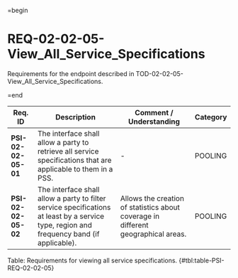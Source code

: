 =begin

# REQ-02-02-05-View_All_Service_Specifications

Requirements for the endpoint described in TOD-02-02-05-View_All_Service_Specifications.

=end

| Req. ID | Description | Comment / Understanding | Category |
| ------- | ----------- | ----------------------- | -------- |
| __PSI-02-02-05-01__ | The interface shall allow a party to retrieve all service specifications that are applicable to them in a PSS. | - | POOLING |
| __PSI-02-02-05-02__ | The interface shall allow a party to filter service specifications at least by a service type, region and frequency band (if applicable). | Allows the creation of statistics about coverage in different geographical areas. | POOLING |

Table: Requirements for viewing all service specifications. {#tbl:table-PSI-REQ-02-02-05}
